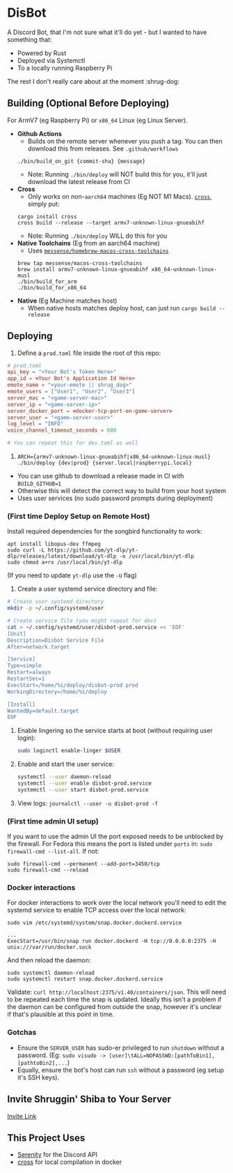 # DisBot

A Discord Bot, that I'm not sure what it'll do yet - but I wanted to have something that:

- Powered by Rust
- Deployed via Systemctl 
- To a locally running Raspberry Pi

The rest I don't really care about at the moment :shrug-dog:

## Building (Optional Before Deploying)

For ArmV7 (eg Raspberry Pi) or `x86_64` Linux (eg Linux Server). 

- __Github Actions__
  - Builds on the remote server whenever you push a tag. You can then download this from releases. See `.github/workflows`
  ```
  ./bin/build_on_git {commit-sha} {message}
  ```
  - Note: Running `./bin/deploy` will NOT build this for you, it'll just download the latest release from CI
- __Cross__
  - Only works on non-`aarch64` machines (Eg NOT M1 Macs). [`cross`](https://github.com/rust-embedded/cross), simply put: 
  ```
  cargo install cross
  cross build --release --target armv7-unknown-linux-gnueabihf
  ```
  - Note: Running `./bin/deploy` WILL do this for you
- __Native Toolchains__ (Eg from an aarch64 machine)
  - Uses [`messense/homebrew-macos-cross-toolchains`](https://github.com/messense/homebrew-macos-cross-toolchains)
  ```
  brew tap messense/macos-cross-toolchains
  brew install armv7-unknown-linux-gnueabihf x86_64-unknown-linux-musl
  ./bin/build_for_arm
  ./bin/build_for_x86_64
  ```
- __Native__ (Eg Machine matches host)
  - When native hosts matches deploy host, can just run `cargo build --release`

## Deploying
 
1. Define a `prod.toml` file inside the root of this repo:

```toml
# prod.toml
api_key = "<Your Bot's Token Here>"
app_id = <Your Bot's Application Id Here>
emote_name = "<your-emote || shrug_dog>"
emote_users = ["User1", "User2", "User3"]
server_mac = "<game-server-mac>"
server_ip = "<game-server-ip>"
server_docker_port = <docker-tcp-port-on-game-server>
server_user = "<game-server-user>"
log_level = "INFO"
voice_channel_timeout_seconds = 600

# You can repeat this for dev.toml as well
```

1. `ARCH={armv7-unknown-linux-gnueabihf|x86_64-unknown-linux-musl} ./bin/deploy {dev|prod} {server.local|raspberrypi.local}`
  - You can use github to download a release made in CI with `BUILD_GITHUB=1`
  - Otherwise this will detect the correct way to build from your host system
  - Uses user services (no sudo password prompts during deployment)


### (First time Deploy Setup on Remote Host)

Install required dependencies for the songbird functionality to work:

```
apt install libopus-dev ffmpeg
sudo curl -L https://github.com/yt-dlp/yt-dlp/releases/latest/download/yt-dlp -o /usr/local/bin/yt-dlp
sudo chmod a+rx /usr/local/bin/yt-dlp
```

(If you need to update `yt-dlp` use the `-U` flag)

1. Create a user systemd service directory and file:

```bash
# Create user systemd directory
mkdir -p ~/.config/systemd/user

# Create service file (you might repeat for dev)
cat > ~/.config/systemd/user/disbot-prod.service << 'EOF'
[Unit]
Description=Disbot Service File
After=network.target

[Service]
Type=simple
Restart=always
RestartSec=1
ExecStart=/home/%i/deploy/disbot-prod prod
WorkingDirectory=/home/%i/deploy

[Install]
WantedBy=default.target
EOF
```

1. Enable lingering so the service starts at boot (without requiring user login):
   ```bash
   sudo loginctl enable-linger $USER
   ```

1. Enable and start the user service:
   ```bash
   systemctl --user daemon-reload
   systemctl --user enable disbot-prod.service
   systemctl --user start disbot-prod.service
   ```

1. View logs: `journalctl --user -u disbot-prod -f`

### (First time admin UI setup)

If you want to use the admin UI the port exposed needs to be unblocked by the firewall. For Fedora this means the port is listed under `ports` in: `sudo firewall-cmd --list-all`. If not:

```
sudo firewall-cmd --permanent --add-port=3450/tcp
sudo firewall-cmd --reload
```

### Docker interactions

For docker interactions to work over the local network you'll need to edit the systemd service to enable TCP access over the local network:

```
sudo vim /etc/systemd/system/snap.docker.dockerd.service

...
ExecStart=/usr/bin/snap run docker.dockerd -H tcp://0.0.0.0:2375 -H unix:///var/run/docker.sock
```

And then reload the daemon:

```
sudo systemctl daemon-reload
sudo systemctl restart snap.docker.dockerd.service
```

Validate: `curl http://localhost:2375/v1.40/containers/json`. This will need to be repeated each time the snap is updated. Ideally this isn't a problem if the daemon can be configured from outside the snap, however it's unclear if that's plausible at this point in time.

### Gotchas

- Ensure the `SERVER_USER` has sudo-er privileged to run `shutdown` without a password. (Eg: `sudo visudo -> [user]\tALL=NOPASSWD:[pathToBin1],[pathtoBin2],...`)
- Equally, ensure the bot's host can run `ssh` without a password (eg setup it's SSH keys).

## Invite Shruggin' Shiba to Your Server

[Invite Link](https://discord.com/api/oauth2/authorize?client_id=764937518570536990&permissions=545430961264&scope=bot%20applications.commands)

## This Project Uses

- [Serenity](https://github.com/serenity-rs/serenity) for the Discord API
- [cross](https://github.com/rust-embedded/cross) for local compilation in docker
